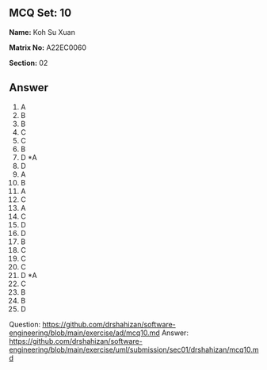 ## MCQ Set: 10

**Name:** Koh Su Xuan

**Matrix No:** A22EC0060

**Section:** 02

## Answer
1. A
2. B
3. B
4. C
5. C
6. B
7. D *A
8. D
9. A
10. B
11. A
12. C
13. A
14. C
15. D
16. D
17. B
18. C
19. C
20. C
21. D *A
22. C
23. B
24. B
25. D

Question: https://github.com/drshahizan/software-engineering/blob/main/exercise/ad/mcq10.md
Answer: https://github.com/drshahizan/software-engineering/blob/main/exercise/uml/submission/sec01/drshahizan/mcq10.md
